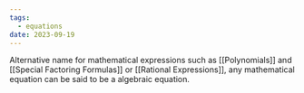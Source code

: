 ```yaml
---
tags:
  - equations
date: 2023-09-19
---
```

Alternative name for mathematical expressions such as [[Polynomials]] and [[Special Factoring Formulas]] or [[Rational Expressions]], any mathematical equation can be said to be a algebraic equation.